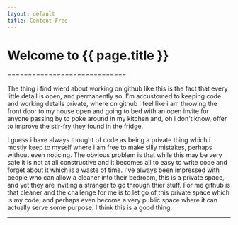 ```yaml
---
layout: default
title: Content Free
---
```


# Welcome to {{ page.title }}
=============================

The thing i find wierd about working on github like this is the fact that 
every little detail is open, and permanently so. I'm accustomed to keeping
code and working details private, where on github i feel like i am throwing
the front door to my house open and going to bed with an open invite for 
anyone passing by to poke around in my kitchen and, oh i don't know, offer
to improve the stir-fry they found in the fridge. 

I guess i have always thought of code as being a private thing which i
mostly keep to myself where i am free to make silly mistakes, perhaps without
even noticing. The obvious problem is that while this may be very safe it
is not at all constructive and it becomes all to easy to write code and forget
about it which is a waste of time. I've always been impressed with people who
can allow a cleaner into their bedroom, this is a private space, and yet they
are inviting a stranger to go through thier stuff. For me github is that
cleaner and the challenge for me is to let go of this private space which is
my code, and perhaps even become a very public space where it can actually
serve some purpose. I think this is a good thing.

-------
